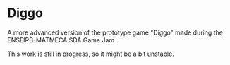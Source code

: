 # Diggo

A more advanced version of the prototype game "Diggo" made during the ENSEIRB-MATMECA SDA Game Jam.

This work is still in progress, so it might be a bit unstable.
